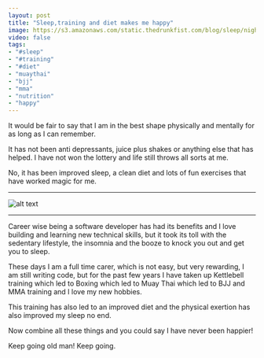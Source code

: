 ```yaml
---
layout: post
title: "Sleep,training and diet makes me happy"
image: https://s3.amazonaws.com/static.thedrunkfist.com/blog/sleep/night_owls_are_smarter_1.jpg
video: false
tags:
- "#sleep"
- "#training"
- "#diet"
- "muaythai"
- "bjj"
- "mma"
- "nutrition"
- "happy"
---
```


It would be fair to say that I am in the best shape physically and mentally for as long as I can remember. 

It has not been anti depressants, juice plus shakes or anything else that has helped. I have not won the lottery and life still throws all sorts at me. 

No, it has been improved sleep, a clean diet and lots of fun exercises that have worked magic for me. 

---

![alt text](https://s3.amazonaws.com/static.thedrunkfist.com/blog/sleep/sleep_training_diet_happy_1.jpg "sleep,training and diet make me happy")

---

Career wise being a software developer has had its benefits and I love building and learning new technical skills, but it took its toll with the sedentary lifestyle, the insomnia and the booze to knock you out and get you to sleep. 

These days I am a full time carer, which is not easy, but very rewarding, I am still writing code, but for the past few years I have taken up Kettlebell training which led to Boxing which led to Muay Thai which led to BJJ and MMA training and I love my new hobbies. 

This training has also led to an improved diet and the physical exertion has also improved my sleep no end. 

Now combine all these things and you could say I have never been happier!

Keep going old man! Keep going.